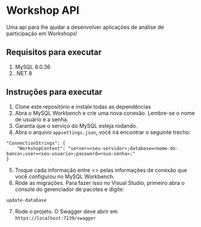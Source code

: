 # Workshop API

Uma api para lhe ajudar a desenvolver aplicações de análise de participação em Workshops!

## Requisitos para executar

1) MySQL 8.0.36
2) .NET 8

## Instruções para executar

1) Clone este repositório e instale todas as dependências
2) Abra o MySQL Workbench e crie uma nova conexão. Lembre-se o nome de usuário e a senha.
3) Garanta que o serviço do MySQL esteja rodando.
4) Abra o arquivo ```appsettings.json```, você irá encontrar o seguinte trecho:
```
"ConnectionStrings": {
    "WorkshopContext": "server=<seu-servidor>;database=<nome-do-banco>;user=<seu-usuario>;password=<sua-senha>;"
}
```
5) Troque cada informação entre <> pelas informações de conexão que você configurou no MySQL Workbench.
6) Rode as migrações. Para fazer isso no Visual Studio, primeiro abra o console do gerenciador de pacotes e digite:
```
update-database
```
7) Rode o projeto. O Swagger deve abrir em ```https://localhost:7139/swagger```
